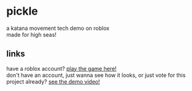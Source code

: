 # pickle
a katana movement tech demo on roblox\
made for high seas!
## links
have a roblox account? [play the game here!](https://www.roblox.com/games/138500361038082/pickle)\
don't have an account, just wanna see how it looks, or just vote for this project already? [see the demo video!]()
